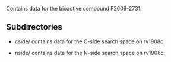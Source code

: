 Contains data for the bioactive compound F2609-2731.

## Subdirectories

- cside/ contains data for the C-side search space on rv1908c.

- nside/ contains data for the N-side search space on rv1908c.


